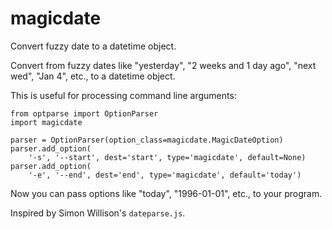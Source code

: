# magicdate
Convert fuzzy date to a datetime object.

Convert from fuzzy dates like "yesterday", "2 weeks and 1 day ago", "next wed", "Jan 4", etc., to a datetime object.

This is useful for processing command line arguments:

    from optparse import OptionParser
    import magicdate

    parser = OptionParser(option_class=magicdate.MagicDateOption)
    parser.add_option(
        '-s', '--start', dest='start', type='magicdate', default=None)
    parser.add_option(
        '-e', '--end', dest='end', type='magicdate', default='today')

Now you can pass options like "today", "1996-01-01", etc., to your program.

Inspired by Simon Willison's `dateparse.js`.
